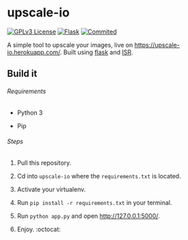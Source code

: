 # upscale-io
[![GPLv3 License](https://img.shields.io/badge/%20License-GPL%20v3-yellow?style=flat-square&labelColor=black)](https://opensource.org/licenses/)
[![Flask](https://img.shields.io/static/v1?label=&message=Flask&color=red&style=flat-square&logo=flask&logoColor=black&logoWidth=16&labelColor=&link=)](https://github.com/pallets/flask)
[![Commited](https://img.shields.io/github/last-commit/albbus-stack/upscale-io?label=Commited&color=42c5f5&style=flat-square&logo=heroku&logoColor=42c5f5&logoWidth=17&labelColor=black)](https://github.com/albbus-stack/upscale-io/commits)

A simple tool to upscale your images, live on https://upscale-io.herokuapp.com/.
Built using [flask](https://github.com/pallets/flask) and [ISR](https://github.com/idealo/image-super-resolution).

## Build it

###### Requirements

* Python 3

* Pip

###### Steps

1. Pull this repository.

2. Cd into `upscale-io` where the `requirements.txt` is located.
    
3. Activate your virtualenv.

4. Run `pip install -r requirements.txt` in your terminal.

5. Run `python app.py` and open http://127.0.0.1:5000/.

6. Enjoy.  :octocat:

